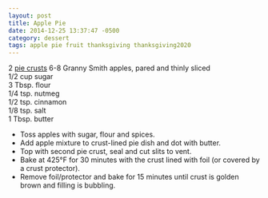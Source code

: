 ```yaml
---
layout: post
title: Apple Pie
date: 2014-12-25 13:37:47 -0500
category: dessert
tags: apple pie fruit thanksgiving thanksgiving2020
---
```

2 <a title="Pie Crust" href="https://escowles.github.io/recipes/dessert/1970/01/01/pie-crust.html">pie crusts</a>
6-8 Granny Smith apples, pared and thinly sliced  
1/2 cup sugar  
3 Tbsp. flour  
1/4 tsp. nutmeg  
1/2 tsp. cinnamon  
1/8 tsp. salt  
1 Tbsp. butter  
<ul>
 	<li>Toss apples with sugar, flour and spices.</li>
 	<li>Add apple mixture to crust-lined pie dish and dot with butter.</li>
 	<li>Top with second pie crust, seal and cut slits to vent.</li>
 	<li>Bake at 425°F for 30 minutes with the crust lined with foil (or covered by a crust protector).</li>
 	<li>Remove foil/protector and bake for 15 minutes until crust is golden brown and filling is bubbling.</li>
</ul>
